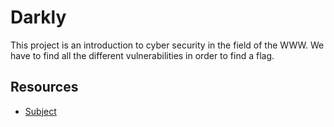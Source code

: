 # Darkly

This project is an introduction to cyber security in the field of the <span>WWW</span>. We have to find all the different vulnerabilities in order to find a flag.

## Resources

- [Subject](https://cdn.intra.42.fr/pdf/pdf/34897/en.subject.pdf)
